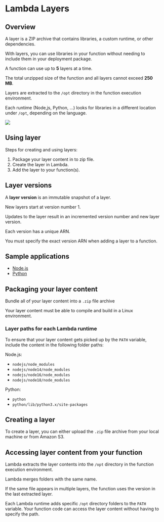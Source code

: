 # Lambda Layers

## Overview

A layer is a ZIP archive that contains libraries, a custom runtime, or other dependencies.

With layers, you can use libraries in your function without needing to include them in your deployment package.

A function can use up to **5** layers at a time.

The total unzipped size of the function and all layers cannot exceed **250 MB**.

Layers are extracted to the `/opt` directory in the function execution environment.

Each runtime (Node,js, Python, ...) looks for libraries in a different location under `/opt`, depending on the language.

![](https://docs.aws.amazon.com/images/lambda/latest/dg/images/lambda-layers-diagram.png)


## Using layer

Steps for creating and using layers:

1. Package your layer content in to zip file.
2. Create the layer in Lambda.
3. Add the layer to your function(s). 


## Layer versions

A **layer version** is an immutable snapshot of a layer.

New layers start at version number 1.

Updates to the layer result in an incremented version number and new layer version.

Each version has a unique ARN.

You must specify the exact version ARN when adding a layer to a function.


## Sample applications

- [Node.js](https://github.com/awsdocs/aws-lambda-developer-guide/tree/main/sample-apps/blank-nodejs)
- [Python](https://github.com/awsdocs/aws-lambda-developer-guide/tree/main/sample-apps/blank-python)


## Packaging your layer content

Bundle all of your layer content into a `.zip` file archive

Your layer content must be able to compile and build in a Linux environment.


### Layer paths for each Lambda runtime

To ensure that your layer content gets picked up by the `PATH` variable, include the content in the following folder paths:

Node.js:

- `nodejs/node_modules`
- `nodejs/node14/node_modules`
- `nodejs/node16/node_modules`
- `nodejs/node18/node_modules`

Python:
- `python`
- `python/lib/python3.x/site-packages`


## Creating a layer

To create a layer, you can either upload the `.zip` file archive from your local machine or from Amazon S3.


## Accessing layer content from your function

Lambda extracts the layer contents into the `/opt` directory in the function execution environment.

Lambda merges folders with the same name.

If the same file appears in multiple layers, the function uses the version in the last extracted layer.

Each Lambda runtime adds specific `/opt` directory folders to the `PATH` variable. Your function code can access the layer content without having to specify the path.